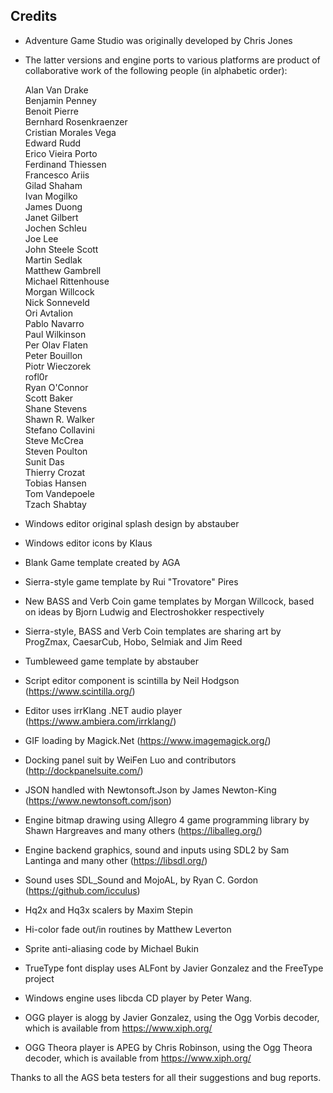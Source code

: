 ## Credits

- Adventure Game Studio was originally developed by Chris Jones
- The latter versions and engine ports to various platforms are
  product of collaborative work of the following people (in alphabetic
  order):

  Alan Van Drake  
  Benjamin Penney  
  Benoit Pierre  
  Bernhard Rosenkraenzer  
  Cristian Morales Vega  
  Edward Rudd  
  Erico Vieira Porto  
  Ferdinand Thiessen  
  Francesco Ariis  
  Gilad Shaham  
  Ivan Mogilko  
  James Duong  
  Janet Gilbert  
  Jochen Schleu  
  Joe Lee  
  John Steele Scott  
  Martin Sedlak  
  Matthew Gambrell  
  Michael Rittenhouse  
  Morgan Willcock  
  Nick Sonneveld  
  Ori Avtalion  
  Pablo Navarro  
  Paul Wilkinson  
  Per Olav Flaten  
  Peter Bouillon  
  Piotr Wieczorek  
  rofl0r  
  Ryan O'Connor  
  Scott Baker  
  Shane Stevens  
  Shawn R. Walker  
  Stefano Collavini  
  Steve McCrea  
  Steven Poulton  
  Sunit Das  
  Thierry Crozat  
  Tobias Hansen  
  Tom Vandepoele  
  Tzach Shabtay

- Windows editor original splash design by abstauber
- Windows editor icons by Klaus
- Blank Game template created by AGA
- Sierra-style game template by Rui "Trovatore" Pires
- New BASS and Verb Coin game templates by Morgan Willcock,
  based on ideas by Bjorn Ludwig and Electroshokker respectively
- Sierra-style, BASS and Verb Coin templates are sharing art by
  ProgZmax, CaesarCub, Hobo, Selmiak and Jim Reed
- Tumbleweed game template by abstauber
- Script editor component is scintilla by Neil Hodgson (https://www.scintilla.org/)
- Editor uses irrKlang .NET audio
  player (https://www.ambiera.com/irrklang/)
- GIF loading by Magick.Net (https://www.imagemagick.org/)
- Docking panel suit by WeiFen Luo and contributors (http://dockpanelsuite.com/)
- JSON handled with Newtonsoft.Json by James Newton-King (https://www.newtonsoft.com/json)
- Engine bitmap drawing using Allegro 4 game programming library by
  Shawn Hargreaves and many others (https://liballeg.org/)
- Engine backend graphics, sound and inputs using SDL2 by
  Sam Lantinga and many other (https://libsdl.org/)
- Sound uses SDL_Sound and MojoAL, by
  Ryan C. Gordon (https://github.com/icculus)
- Hq2x and Hq3x scalers by Maxim Stepin
- Hi-color fade out/in routines by Matthew Leverton
- Sprite anti-aliasing code by Michael Bukin
- TrueType font display uses ALFont by Javier Gonzalez and the
  FreeType project
- Windows engine uses libcda CD player by Peter Wang.
- OGG player is alogg by Javier Gonzalez, using the Ogg Vorbis
  decoder, which is available from https://www.xiph.org/
- OGG Theora player is APEG by Chris Robinson, using the Ogg Theora
  decoder, which is available from https://www.xiph.org/

Thanks to all the AGS beta testers for all their suggestions and bug reports.
